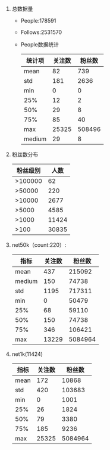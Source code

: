 1. 总数据量
    - People:178591
    - Follows:2531570
    - People数据统计
    
        | 统计项 | 关注数 | 粉丝数 |
        |--------|--------|--------|
        | mean   |     82 |    739 |
        | std    |    181 |   2636 |
        | min    |      0 |      0 |
        | 25%    |     12 |      2 |
        | 50%    |     29 |      8 |
        | 75%    |     85 |     40 |
        | max    |  25325 | 508496 |
        | medium |     29 |      8 |

2. 粉丝数分布

    | 粉丝级别 |  人数 |
    |----------|-------|
    | >100000  |    62 |
    | >50000   |   220 |
    | >10000   |  2677 |
    | >5000    |  4585 |
    | >1000    | 11424 |
    | >100     | 30835 |
    
3. net50k（count:220）:

    |  指标  | 关注数 | 粉丝数 |
    |--------|--------|--------|
    | mean   |    437 | 215092 |
    | medium |    150 |  74738 |
    | std    |   1195 | 717311 | 
    | min    | 0      | 50479  | 
    | 25%    | 68     | 59110  | 
    | 50%    | 150    |  74738 | 
    | 75%    | 346    | 106421 |  
    | max    | 13229  | 5084964| 
    
4. net1k(11424)

    |  指标 | 关注数 |  粉丝数  |
    |-------|--------|----------|
    | mean  |    172 |    10868 |
    | std   |    420 |   103683 |
    | min   |      0 |     1001 |
    | 25%   |     26 |     1824 |
    | 50%   |     79 |     3380 |
    | 75%   |    185 |     9236 |
    | max   |  25325 |  5084964 |
